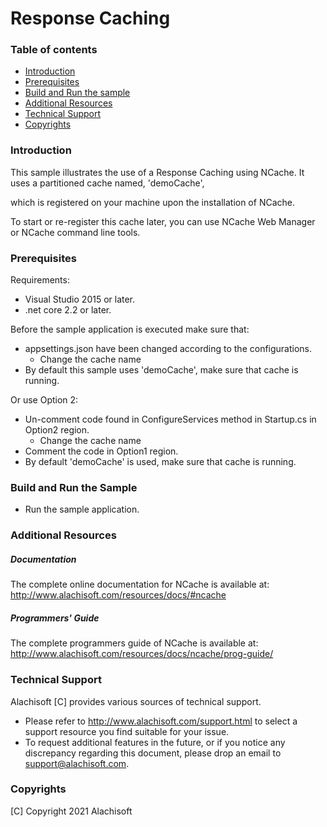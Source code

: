 # Response Caching

### Table of contents

* [Introduction](#introduction)
* [Prerequisites](#prerequisites)
* [Build and Run the sample](#build-and-run-the-sample)
* [Additional Resources](#additional-resources)
* [Technical Support](#technical-support)
* [Copyrights](#copyrights)

### Introduction

This sample illustrates the use of a Response Caching using NCache. It uses a partitioned cache named, 'demoCache',

which is registered on your machine upon the installation of NCache. 

To start or re-register this cache later, you can use NCache Web Manager or NCache command line tools.


### Prerequisites

Requirements:

- Visual Studio 2015 or later.
- .net core  2.2 or later.

Before the sample application is executed make sure that:
- appsettings.json have been changed according to the configurations. 
	- Change the cache name
- By default this sample uses 'demoCache', make sure that cache is running. 

Or use Option 2:
- Un-comment code found in ConfigureServices method in Startup.cs in Option2 region.
	- Change the cache name
- Comment the code in Option1 region.
- By default 'demoCache' is used, make sure that cache is running. 

### Build and Run the Sample
    
- Run the sample application.

### Additional Resources

##### Documentation
The complete online documentation for NCache is available at:
http://www.alachisoft.com/resources/docs/#ncache

##### Programmers' Guide
The complete programmers guide of NCache is available at:
http://www.alachisoft.com/resources/docs/ncache/prog-guide/

### Technical Support

Alachisoft [C] provides various sources of technical support. 

- Please refer to http://www.alachisoft.com/support.html to select a support resource you find suitable for your issue.
- To request additional features in the future, or if you notice any discrepancy regarding this document, please drop an email to [support@alachisoft.com](mailto:support@alachisoft.com).

### Copyrights

[C] Copyright 2021 Alachisoft 